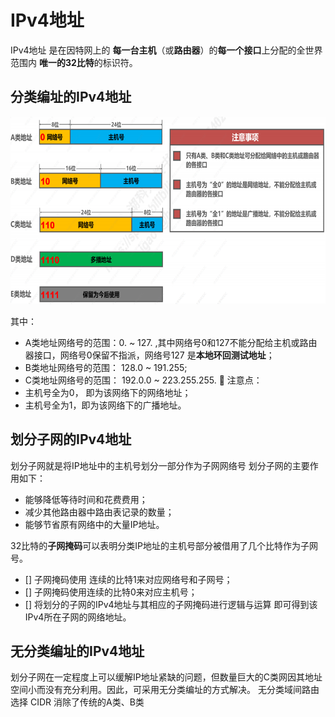 # IPv4地址
IPv4地址 是在因特网上的 **每一台主机**（或**路由器**）的**每一个接口**上分配的全世界范围内 **唯一的32比特**的标识符。

## 分类编址的IPv4地址
 <div align=left><img width="560" height="300" src="./images/分类的IPv4地址.PNG"/></div>   

其中：
- A类地址网络号的范围：0. ~ 127. ,其中网络号0和127不能分配给主机或路由器接口，网络号0保留不指派，网络号127 是**本地环回测试地址**；
- B类地址网络号的范围： 128.0 ~ 191.255;
- C类地址网络号的范围： 192.0.0 ~ 223.255.255.
:pencil:   注意点：
- 主机号全为0， 即为该网络下的网络地址；
- 主机号全为1，即为该网络下的广播地址。

## 划分子网的IPv4地址
划分子网就是将IP地址中的主机号划分一部分作为子网网络号
划分子网的主要作用如下：
- 能够降低等待时间和花费费用；
- 减少其他路由器中路由表记录的数量；
- 能够节省原有网络中的大量IP地址。

32比特的**子网掩码**可以表明分类IP地址的主机号部分被借用了几个比特作为子网号。
- [] 子网掩码使用 连续的比特1来对应网络号和子网号；
- [] 子网掩码使用连续的比特0来对应主机号；
- [] 将划分的子网的IPv4地址与其相应的子网掩码进行逻辑与运算 即可得到该IPv4所在子网的网络地址。

## 无分类编址的IPv4地址
划分子网在一定程度上可以缓解IP地址紧缺的问题，但数量巨大的C类网因其地址空间小而没有充分利用。因此，可采用无分类编址的方式解决。
无分类域间路由选择 CIDR 消除了传统的A类、B类
